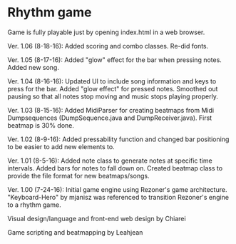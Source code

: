 # Rhythm game

Game is fully playable just by opening index.html in a web browser.

Ver. 1.06 (8-18-16): Added scoring and combo classes. Re-did fonts.

Ver. 1.05 (8-17-16): Added "glow" effect for the bar when pressing notes. Added new song.

Ver. 1.04 (8-16-16): Updated UI to include song information and keys to press for the bar. Added "glow effect" for pressed notes. Smoothed out pausing so that all notes stop moving and music stops playing properly.

Ver. 1.03 (8-15-16): Added MidiParser for creating beatmaps from Midi Dumpsequences (DumpSequence.java and DumpReceiver.java). First beatmap is 30% done.

Ver. 1.02 (8-9-16): Added pressability function and changed bar positioning to be easier to add new elements to.

Ver. 1.01 (8-5-16): Added note class to generate notes at specific time intervals. Added bars for notes to fall down on. Created beatmap class to provide the file format for new beatmaps/songs.

Ver. 1.00 (7-24-16): Initial game engine using Rezoner's game architecture. "Keyboard-Hero" by mjanisz was referenced to transition Rezoner's engine to a rhythm game.

Visual design/language and front-end web design by Chiarei

Game scripting and beatmapping by Leahjean
